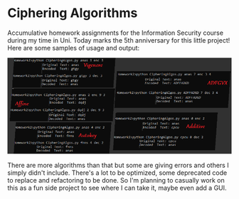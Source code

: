 # Ciphering Algorithms
Accumulative homework assignments for the Information Security course during my time in Uni.
Today marks the 5th anniversary for this little project!
Here are some samples of usage and output:

![Samples](IMG/3.png)

There are more algorithms than that but some are giving errors and others I simply didn't include.
There's a lot to be optimized, some deprecated code to replace and refactoring to be done.
So I'm planning to casually work on this as a fun side project to see where I can take it, maybe even add a GUI.
